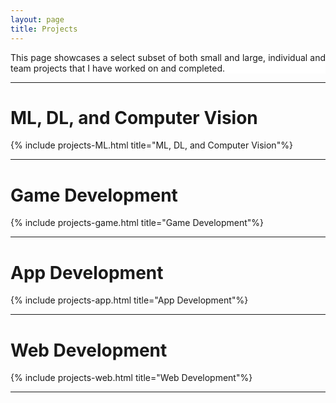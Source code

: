 ```yaml
---
layout: page
title: Projects
---
```



<!-- TODO: try style= instead -->
<div class="indexBody" style="text-align:justify; background-color:rgb(255,255,255)">

This page showcases a select subset of both small and large, individual and team projects that I have worked on and completed.</div>


---

# ML, DL, and Computer Vision

{% include projects-ML.html title="ML, DL, and Computer Vision"%}


---

# Game Development

{% include projects-game.html title="Game Development"%}

---

# App Development


{% include projects-app.html title="App Development"%}


---


# Web Development

{% include projects-web.html title="Web Development"%}


---